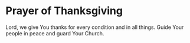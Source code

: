 # Prayer of Thanksgiving

Lord, we give You thanks for every condition and in all things. Guide Your people in peace and guard Your Church.
